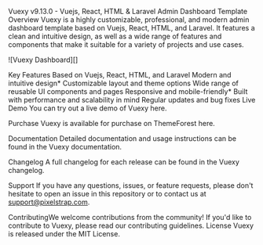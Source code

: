 Vuexy v9.13.0 - Vuejs, React, HTML & Laravel Admin Dashboard Template
Overview
Vuexy is a highly customizable, professional, and modern admin dashboard template based on Vuejs, React, HTML, and Laravel. It features a clean and intuitive design, as well as a wide range of features and components that make it suitable for a variety of projects and use cases.

![Vuexy Dashboard][]

Key Features
Based on Vuejs, React, HTML, and Laravel
Modern and intuitive design* Customizable layout and theme options
Wide range of reusable UI components and pages
Responsive and mobile-friendly* Built with performance and scalability in mind
Regular updates and bug fixes
Live Demo
You can try out a live demo of Vuexy here.

Purchase
Vuexy is available for purchase on ThemeForest here.

Documentation
Detailed documentation and usage instructions can be found in the Vuexy documentation.

Changelog
A full changelog for each release can be found in the Vuexy changelog.

Support
If you have any questions, issues, or feature requests, please don't hesitate to open an issue in this repository or to contact us at support@pixelstrap.com.

ContributingWe welcome contributions from the community! If you'd like to contribute to Vuexy, please read our contributing guidelines.
License
Vuexy is released under the MIT License.
